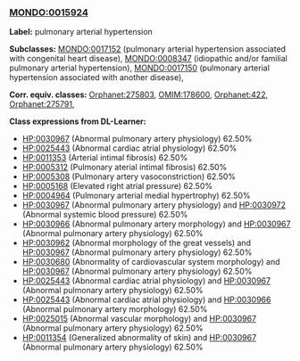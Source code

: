 
### [MONDO:0015924](http://purl.obolibrary.org/obo/MONDO_0015924)
**Label:** pulmonary arterial hypertension

**Subclasses:** [MONDO:0017152](http://purl.obolibrary.org/obo/MONDO_0017152) (pulmonary arterial hypertension associated with congenital heart disease), [MONDO:0008347](http://purl.obolibrary.org/obo/MONDO_0008347) (idiopathic and/or familial pulmonary arterial hypertension), [MONDO:0017150](http://purl.obolibrary.org/obo/MONDO_0017150) (pulmonary arterial hypertension associated with another disease), 

**Corr. equiv. classes:** [Orphanet:275803](http://www.orpha.net/ORDO/Orphanet_275803), [OMIM:178600](http://purl.obolibrary.org/obo/OMIM_178600), [Orphanet:422](http://www.orpha.net/ORDO/Orphanet_422), [Orphanet:275791](http://www.orpha.net/ORDO/Orphanet_275791), 

**Class expressions from DL-Learner:**

- [HP:0030967](http://purl.obolibrary.org/obo/HP_0030967) (Abnormal pulmonary artery physiology) 62.50%
- [HP:0025443](http://purl.obolibrary.org/obo/HP_0025443) (Abnormal cardiac atrial physiology) 62.50%
- [HP:0011353](http://purl.obolibrary.org/obo/HP_0011353) (Arterial intimal fibrosis) 62.50%
- [HP:0005312](http://purl.obolibrary.org/obo/HP_0005312) (Pulmonary aterial intimal fibrosis) 62.50%
- [HP:0005308](http://purl.obolibrary.org/obo/HP_0005308) (Pulmonary artery vasoconstriction) 62.50%
- [HP:0005168](http://purl.obolibrary.org/obo/HP_0005168) (Elevated right atrial pressure) 62.50%
- [HP:0004964](http://purl.obolibrary.org/obo/HP_0004964) (Pulmonary arterial medial hypertrophy) 62.50%
- [HP:0030967](http://purl.obolibrary.org/obo/HP_0030967) (Abnormal pulmonary artery physiology) and [HP:0030972](http://purl.obolibrary.org/obo/HP_0030972) (Abnormal systemic blood pressure) 62.50%
- [HP:0030966](http://purl.obolibrary.org/obo/HP_0030966) (Abnormal pulmonary artery morphology) and [HP:0030967](http://purl.obolibrary.org/obo/HP_0030967) (Abnormal pulmonary artery physiology) 62.50%
- [HP:0030962](http://purl.obolibrary.org/obo/HP_0030962) (Abnormal morphology of the great vessels) and [HP:0030967](http://purl.obolibrary.org/obo/HP_0030967) (Abnormal pulmonary artery physiology) 62.50%
- [HP:0030680](http://purl.obolibrary.org/obo/HP_0030680) (Abnormality of cardiovascular system morphology) and [HP:0030967](http://purl.obolibrary.org/obo/HP_0030967) (Abnormal pulmonary artery physiology) 62.50%
- [HP:0025443](http://purl.obolibrary.org/obo/HP_0025443) (Abnormal cardiac atrial physiology) and [HP:0030967](http://purl.obolibrary.org/obo/HP_0030967) (Abnormal pulmonary artery physiology) 62.50%
- [HP:0025443](http://purl.obolibrary.org/obo/HP_0025443) (Abnormal cardiac atrial physiology) and [HP:0030966](http://purl.obolibrary.org/obo/HP_0030966) (Abnormal pulmonary artery morphology) 62.50%
- [HP:0025015](http://purl.obolibrary.org/obo/HP_0025015) (Abnormal vascular morphology) and [HP:0030967](http://purl.obolibrary.org/obo/HP_0030967) (Abnormal pulmonary artery physiology) 62.50%
- [HP:0011354](http://purl.obolibrary.org/obo/HP_0011354) (Generalized abnormality of skin) and [HP:0030967](http://purl.obolibrary.org/obo/HP_0030967) (Abnormal pulmonary artery physiology) 62.50%


